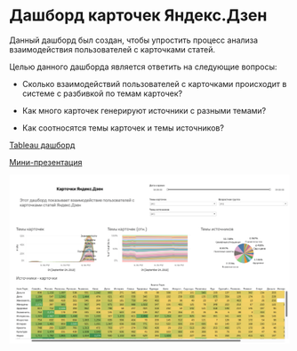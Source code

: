 # Дашборд карточек Яндекс.Дзен

Данный дашборд был создан, чтобы упростить процесс анализа взаимодействия пользователей с карточками статей.

Целью данного дашборда является ответить на следующие вопросы:

* Сколько взаимодействий пользователей с карточками происходит в системе с разбивкой по темам карточек?

* Как много карточек генерируют источники с разными темами?

* Как соотносятся темы карточек и темы источников?

[Tableau дашборд](https://public.tableau.com/app/profile/ruslan6747/viz/Yandex_Zen_16623861899310/Yandex_Zen)

[Мини-презентация](Yandex.Zen.pdf)

<p align="center"><img src="dashboard.png"></p>
